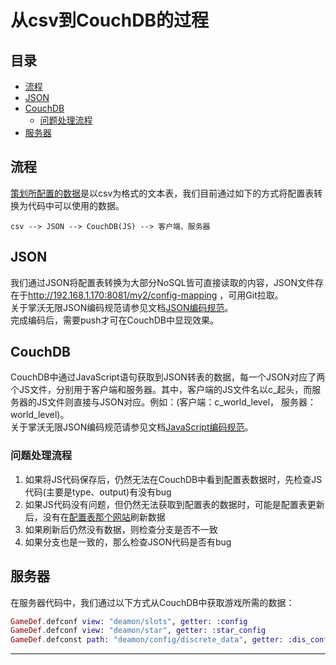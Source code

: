 # 从csv到CouchDB的过程

## 目录

* [流程](#流程)
* [JSON](#json)
* [CouchDB](#couchdb)
  * [问题处理流程](#问题处理流程)
* [服务器](#服务器)

## 流程

[策划所配置的数据](http://192.168.1.170:8081/my2/csv.git)是以csv为格式的文本表，我们目前通过如下的方式将配置表转换为代码中可以使用的数据。

```text
csv --> JSON --> CouchDB(JS) --> 客户端、服务器
```

## JSON

我们通过JSON将配置表转换为大部分NoSQL皆可直接读取的内容，JSON文件存在于<http://192.168.1.170:8081/my2/config-mapping> ，可用Git拉取。</br>
关于掌沃无限JSON编码规范请参见文档[JSON编码规范](/lib/code_guide.md#json)。</br>
完成编码后，需要push才可在CouchDB中显现效果。

## CouchDB

CouchDB中通过JavaScript语句获取到JSON转表的数据，每一个JSON对应了两个JS文件，分别用于客户端和服务器。其中，客户端的JS文件名以c_起头，而服务器的JS文件则直接与JSON对应。例如：(客户端：c_world_level， 服务器：world_level)。</br>
关于掌沃无限JSON编码规范请参见文档[JavaScript编码规范](/lib/code_guide.md#javascript)。

### 问题处理流程

1. 如果将JS代码保存后，仍然无法在CouchDB中看到配置表数据时，先检查JS代码(主要是type、output)有没有bug
2. 如果JS代码没有问题，但仍然无法获取到配置表的数据时，可能是配置表更新后，没有在[配置表那个网站](http://192.168.1.238:8081/)刷新数据
3. 如果刷新后仍然没有数据，则检查分支是否不一致
4. 如果分支也是一致的，那么检查JSON代码是否有bug

## 服务器

在服务器代码中，我们通过以下方式从CouchDB中获取游戏所需的数据：

```elixir
GameDef.defconf view: "deamon/slots", getter: :config
GameDef.defconf view: "deamon/star", getter: :star_config
GameDef.defconst path: "deamon/config/discrete_data", getter: :dis_config
```

---
